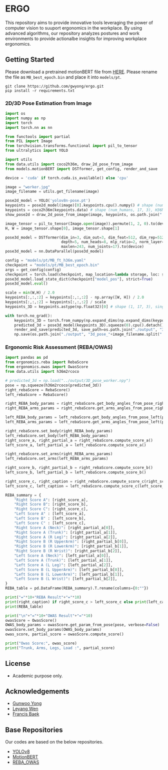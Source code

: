 # ERGO

This repository aims to provide innovative tools leveraging the power of computer vision to suuport ergonomics in the workplace. By using advanced algorithms, our repository analyzes postures and work environments to provide actionalbe insights for improving workplace ergonomics.

## Getting Started

Please download a pretrained motionBERT file from [HERE](https://onedrive.live.com/?authkey=%21ABOq3JHlmyCLz9k&id=A5438CD242871DF0%21170&cid=A5438CD242871DF0). Please rename the file as `MB_best_epoch.bin` and place it into `models/pt`.  
```
git clone https://github.com/gwyong/ergo.git
pip install -r requirements.txt
```

### 2D/3D Pose Estimation from Image
```python
import os
import numpy as np
import torch
import torch.nn as nn

from functools import partial
from PIL import Image
from torchvision.transforms.functional import pil_to_tensor
from ultralytics import YOLO

import utils
from data.utils import coco2h36m, draw_2d_pose_from_image
from models.motionBERT import DSTformer, get_config, render_and_save

device = 'cuda' if torch.cuda.is_available() else 'cpu'

image = "worker.jpg"
image_filename = utils.get_filename(image)

pose2d_model = YOLO('yolov8n-pose.pt')
keypoints = pose2d_model(image)[0].keypoints.cpu().numpy() # shape (num_humans, 17, 3), COCO format
keypoints = coco2h36m(keypoints.data) # shape (num_humans, 17, 3), H36M format
show_pose2d = draw_2d_pose_from_image(image, keypoints, os.path.join("./output", "2d_pose_"+image_filename))

image_tensor = pil_to_tensor(Image.open(image)).permute(1, 2, 0).to(device) # shape (Hight, Width, Channels)
H, W = image_tensor.shape[0], image_tensor.shape[1]

pose3d_model = DSTformer(dim_in=3, dim_out=3, dim_feat=512, dim_rep=512,
                         depth=5, num_heads=8, mlp_ratio=2, norm_layer=partial(nn.LayerNorm, eps=1e-6),
                         maxlen=243, num_joints=17).to(device)
pose3d_model = nn.DataParallel(pose3d_model)

config = "models/pt/MB_ft_h36m.yaml"
checkpoint = "models/pt/MB_best_epoch.bin"
args = get_config(config)
checkpoint = torch.load(checkpoint, map_location=lambda storage, loc: storage)
pose3d_model.load_state_dict(checkpoint["model_pos"], strict=True)
pose3d_model.eval()

scale = min(W,H) / 2.0
keypoints[:,:,:2] = keypoints[:,:,:2] - np.array([W, H]) / 2.0
keypoints[:,:,:2] = keypoints[:,:,:2] / scale
keypoints_3D = keypoints.astype(np.float32)[0] # shape (1, 17, 3), single worker 

with torch.no_grad():
    keypoints_3D = torch.from_numpy(np.expand_dims(np.expand_dims(keypoints_3D, axis=0), axis=0)).to(device)
    predicted_3d = pose3d_model(keypoints_3D).squeeze(0).cpu().detach().numpy() # shape (1, 17, 3)
    render_and_save(predicted_3d, save_path=os.path.join("./output", "3d_pose_"+image_filename.split(".")[0]+".png"))
    np.save(os.path.join("./output", "3d_pose_"+image_filename.split(".")[0]+".npy"), predicted_3d)
```

### Ergonomic Risk Assessment (REBA/OWAS)
```python
import pandas as pd
from ergonomics.reba import RebaScore
from ergonomics.owas import OwasScore
from data.utils import h36m2rcoco

# predicted_3d = np.load("../output/3D_pose_worker.npy")
pose = np.squeeze(h36m2rcoco(predicted_3d))
right_rebaScore = RebaScore()
left_rebaScore = RebaScore()

right_REBA_body_params = right_rebaScore.get_body_angles_from_pose_right(pose)
right_REBA_arms_params = right_rebaScore.get_arms_angles_from_pose_right(pose)

left_REBA_body_params = left_rebaScore.get_body_angles_from_pose_left(pose)
left_REBA_arms_params = left_rebaScore.get_arms_angles_from_pose_left(pose)

right_rebaScore.set_body(right_REBA_body_params)
left_rebaScore.set_body(left_REBA_body_params)
right_score_a, right_partial_a = right_rebaScore.compute_score_a()
left_score_a, left_partial_a = left_rebaScore.compute_score_a()

right_rebaScore.set_arms(right_REBA_arms_params)
left_rebaScore.set_arms(left_REBA_arms_params)

right_score_b, right_partial_b = right_rebaScore.compute_score_b()
left_score_b, left_partial_b = left_rebaScore.compute_score_b()

right_score_c, right_caption = right_rebaScore.compute_score_c(right_score_a, right_score_b)
left_score_c, left_caption = left_rebaScore.compute_score_c(left_score_a, left_score_b)

REBA_summary = {
    "Right Score A": [right_score_a],
    "Right Score B": [right_score_b],
    "Right Score C": [right_score_c],
    "Left Score A" : [left_score_a],
    "Left Score B" : [left_score_b],
    "Left Score C" : [left_score_c],
    "Right Score A (Neck)": [right_partial_a[0]],
    "Right Score A (Trunk)": [right_partial_a[1]],
    "Right Score A (R Leg)": [right_partial_a[2]],
    "Right Score B (R UpperArm)": [right_partial_b[0]],
    "Right Score B (R LowerArm)": [right_partial_b[1]],
    "Right Score B (R Wrist)": [right_partial_b[2]],
    "Left Score A (Neck)": [left_partial_a[0]],
    "Left Score A (Trunk)": [left_partial_a[1]],
    "Left Score A (L Leg)": [left_partial_a[2]],
    "Left Score B (L UpperArm)": [left_partial_b[0]],
    "Left Score B (L LowerArm)": [left_partial_b[1]],
    "Left Score B (L Wrist)": [left_partial_b[2]],
}
REBA_table = pd.DataFrame(REBA_summary).T.rename(columns={0:""})

print("="*10+"REBA Result"+"="*10)
print(right_caption) if right_score_c > left_score_c else print(left_caption)
print(REBA_table)

print("\n"+"="*10+"OWAS Result"+"="*10)
owasScore = OwasScore()
OWAS_body_params = owasScore.get_param_from_pose(pose, verbose=False)
owasScore.set_body_params(OWAS_body_params)
owas_score, partial_score = owasScore.compute_score()

print("Owas Score:", owas_score)
print("Trunk, Arms, Legs, Load :", partial_score)
```

## License
- Academic purpose only.

## Acknowledgements

- [Gunwoo Yong](https://github.com/gwyong)
- [Leyang Wen](https://github.com/LeyangWen)
- [Francis Baek](https://www.linkedin.com/in/francis-baek-58789b233/)

## Base Repositories

Our codes are based on the below repositories.
- [YOLOv8](https://github.com/ultralytics/ultralytics)
- [MotionBERT](https://github.com/Walter0807/MotionBERT)
- [REBA_OWAS](https://github.com/rs9000/ergonomics)